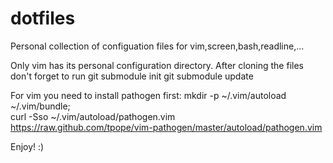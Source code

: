 dotfiles
========

Personal collection of configuation files for vim,screen,bash,readline,...

Only vim has its personal configuration directory.
After cloning the files don't forget to run
git submodule init
git submodule update

For vim you need to install pathogen first:
mkdir -p ~/.vim/autoload ~/.vim/bundle; \
curl -Sso ~/.vim/autoload/pathogen.vim \
    https://raw.github.com/tpope/vim-pathogen/master/autoload/pathogen.vim

Enjoy! :)
